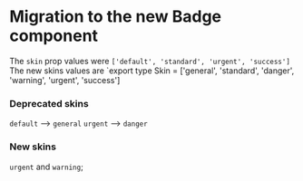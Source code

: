 # Migration to the new Badge component

The `skin` prop values were `['default', 'standard', 'urgent', 'success']`
The new skins values are `export type Skin = ['general', 'standard', 'danger', 'warning', 'urgent', 'success']

### Deprecated skins
`default` --> `general`
`urgent` --> `danger`

### New skins
`urgent` and `warning`;
